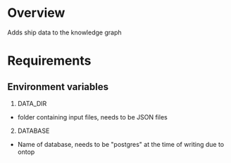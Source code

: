 # Overview
Adds ship data to the knowledge graph

# Requirements
## Environment variables
1) DATA_DIR
  - folder containing input files, needs to be JSON files
2) DATABASE
  - Name of database, needs to be "postgres" at the time of writing due to ontop